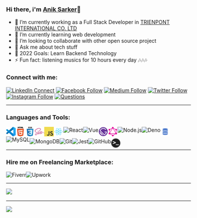 ### Hi there, i'm [Anik Sarker]👋 

- 🔭 I’m currently working as a Full Stack Developer in [TRIENPONT INTERNATIONAL CO. LTD
](https://www.trienpont.com/)
- 🌱 I’m currently learning web development
- 👯 I’m looking to collaborate with other open source project
- 💬 Ask me about tech stuff
- 🥅 2022 Goals: Learn Backend Technology
- ⚡ Fun fact: listening musics for 10 hours every day 🎶🎶🎶
                


### Connect with me:
[![LinkedIn Connect](https://img.shields.io/badge/%20-Connect-black?color=14171A&labelColor=212121&logo=linkedin&logoColor=ffffff)][linkedin]
[![Facebook Follow](https://img.shields.io/badge/%20-Follow-black?color=14171A&labelColor=1976d2&logo=facebook&logoColor=ffffff)][facebook] 
[![Medium Follow](https://img.shields.io/badge/%20-Follow-black?color=14171A&labelColor=1976d2&logo=medium&logoColor=ffffff)][medium]
[![Twitter Follow](https://img.shields.io/badge/%20-Follow-black?color=14171A&labelColor=1976d2&logo=twitter&logoColor=ffffff)][twitter]
[![Instagram Follow](https://img.shields.io/badge/%20-Follow-black?color=14171A&labelColor=1976d2&logo=instagram&logoColor=ffffff)][instagram]
[![Questions](https://img.shields.io/badge/%20-Questions-black?color=14171A&labelColor=fff&logo=stackoverflow&logoColor=0c0d0e26)](https://stackoverflow.com/users/9180869/anik-sarker)

---


### Languages and Tools:

[<img align="left" alt="Visual Studio Code" width="26px" src="https://raw.githubusercontent.com/github/explore/80688e429a7d4ef2fca1e82350fe8e3517d3494d/topics/visual-studio-code/visual-studio-code.png" />][github]
[<img align="left" alt="HTML5" width="26px" src="https://raw.githubusercontent.com/github/explore/80688e429a7d4ef2fca1e82350fe8e3517d3494d/topics/html/html.png" />][github]
[<img align="left" alt="CSS3" width="26px" src="https://raw.githubusercontent.com/github/explore/80688e429a7d4ef2fca1e82350fe8e3517d3494d/topics/css/css.png" />][github]
[<img align="left" alt="Sass" width="26px" src="https://raw.githubusercontent.com/github/explore/80688e429a7d4ef2fca1e82350fe8e3517d3494d/topics/sass/sass.png" />][github]
[<img align="left" alt="JavaScript" width="26px" src="https://raw.githubusercontent.com/github/explore/80688e429a7d4ef2fca1e82350fe8e3517d3494d/topics/javascript/javascript.png" />][github]
[<img align="left" alt="React" width="26px" src="https://raw.githubusercontent.com/github/explore/80688e429a7d4ef2fca1e82350fe8e3517d3494d/topics/react/react.png" />][github]
[<img align="left" alt="React" src="https://img.shields.io/badge/next.js-000000?style=for-the-badge&logo=nextdotjs&logoColor=white" />][github]
[<img align="left" alt="Vue" src="https://img.shields.io/badge/Vue.js-35495E?style=for-the-badge&logo=vuedotjs&logoColor=4FC08D" />][github]
[<img align="left" alt="Gatsby" width="26px" src="https://raw.githubusercontent.com/github/explore/e94815998e4e0713912fed477a1f346ec04c3da2/topics/gatsby/gatsby.png" />][github]
[<img align="left" alt="GraphQL" width="26px" src="https://raw.githubusercontent.com/github/explore/80688e429a7d4ef2fca1e82350fe8e3517d3494d/topics/graphql/graphql.png" />][github]
[<img align="left" alt="Node.js" src="https://img.shields.io/badge/Node.js-339933?style=for-the-badge&logo=nodedotjs&logoColor=white" />][github]
[<img align="left" alt="Deno" src="https://img.shields.io/badge/Deno-464647?style=for-the-badge&logo=deno&logoColor=white" />][github]
[<img align="left" alt="SQL" width="26px" src="https://raw.githubusercontent.com/github/explore/80688e429a7d4ef2fca1e82350fe8e3517d3494d/topics/sql/sql.png" />][github]
[<img align="left" alt="MySQL" src="https://img.shields.io/badge/MySQL-005C84?style=for-the-badge&logo=mysql&logoColor=white" />][github]
<br />

[<img align="left" alt="MongoDB" src="https://img.shields.io/badge/MongoDB-4EA94B?style=for-the-badge&logo=mongodb&logoColor=white" />][github]
[<img align="left" alt="Git" src="https://img.shields.io/badge/GIT-E44C30?style=for-the-badge&logo=git&logoColor=white" />][github]
[<img align="left" alt="Jest" src="https://img.shields.io/badge/Jest-C21325?style=for-the-badge&logo=jest&logoColor=white" />][github]
[<img align="left" alt="GitHub" src="https://img.shields.io/badge/GitHub-100000?style=for-the-badge&logo=github&logoColor=white" />][github]
[<img align="left" alt="Terminal" width="26px" src="https://raw.githubusercontent.com/github/explore/80688e429a7d4ef2fca1e82350fe8e3517d3494d/topics/terminal/terminal.png" />][github]

<br />

---

### Hire me on Freelancing Marketplace:
[<img align="left" alt="Fiverr" src="https://img.shields.io/badge/fiverr-1DBF73?style=for-the-badge&logo=fiverr&logoColor=white" />][fiverr]
[<img align="left" alt="Upwork" src="https://img.shields.io/badge/UpWork-6FDA44?style=for-the-badge&logo=Upwork&logoColor=white" />][upwork]

<br />

---

<img src="https://github-readme-stats.vercel.app/api?username=anik1612&&show_icons=true&title_color=ffffff&icon_color=bb2acf&text_color=daf7dc&bg_color=151515"/>

---

<img src="https://github-readme-stats.vercel.app/api/top-langs/?username=anik1612&theme=dracula"/>



[Anik Sarker]: https://www.facebook.com/AnikSarker1612
[fiverr]: https://www.fiverr.com/aniksarker1612
[upwork]: https://www.upwork.com/freelancers/~017441bc91c032da91
[twitter]: https://twitter.com/AnikSarker1612
[instagram]: https://www.instagram.com/anik_sarker_as
[linkedin]: https://www.linkedin.com/in/aniksarker1612
[facebook]: https://www.facebook.com/AnikSarker1612
[medium]: https://medium.com/@aniksarker1612
[github]: https://github.com/anik1612
